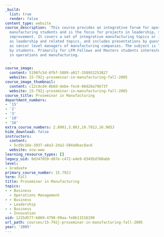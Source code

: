 ```yaml
---
_build:
  list: true
  render: false
content_type: website
course_description: 'This course provides an integrative forum for operations and
  manufacturing students and is the focus for projects in leadership, service, and
  improvement. It covers a set of integrative manufacturing topics or issues such
  as leadership and related topics, and includes presentations by guest speakers such
  as senior level managers of manufacturing companies. The subject is largely managed
  by students. Primarily for LFM Fellows and Masters students interested in focusing
  in operations and manufacturing.

  '
course_image:
  content: 5198fc5d-8fbf-5889-a017-358952253827
  website: 15-792j-proseminar-in-manufacturing-fall-2005
course_image_thumbnail:
  content: c12c0cd4-0b8d-debe-fec6-80d28a79673f
  website: 15-792j-proseminar-in-manufacturing-fall-2005
course_title: Proseminar in Manufacturing
department_numbers:
- '15'
- '2'
- '3'
- '10'
- '16'
extra_course_numbers: 2.890J,3.80J,10.792J,16.985J
hide_download: false
instructors:
  content:
  - 5cd9c16e-3937-a8a3-2da2-504a0bac8ac6
  website: ocw-www
learning_resource_types: []
legacy_uid: 0d347059-d87e-c472-e4e9-83495d780abb
level:
- Graduate
primary_course_number: 15.792J
term: Fall
title: Proseminar in Manufacturing
topics:
- - Business
  - Operations Management
- - Business
  - Leadership
- - Business
  - Innovation
uid: 1225d577-b869-4798-99aa-fe8b11516199
url_path: courses/15-792j-proseminar-in-manufacturing-fall-2005
year: '2005'
---
```

